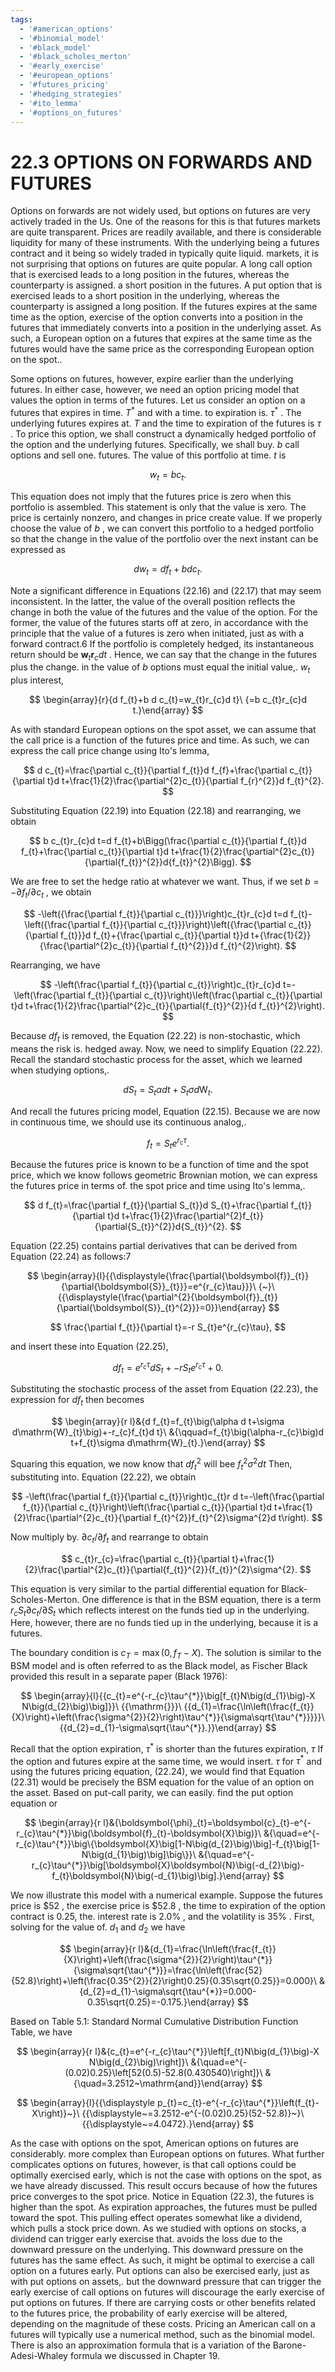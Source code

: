 ```yaml
---
tags:
  - '#american_options'
  - '#binomial_model'
  - '#black_model'
  - '#black_scholes_merton'
  - '#early_exercise'
  - '#european_options'
  - '#futures_pricing'
  - '#hedging_strategies'
  - '#ito_lemma'
  - '#options_on_futures'
---
```

# 22.3 OPTIONS ON FORWARDS AND FUTURES

Options on forwards are not widely used, but options on futures are very actively traded in the Us. One of the reasons for this is that futures markets are quite transparent. Prices are readily available, and there is considerable liquidity for many of these instruments. With the underlying being a futures contract and it being so widely traded in typically quite liquid. markets, it is not surprising that options on futures are quite popular. A long call option that is exercised leads to a long position in the futures, whereas the counterparty is assigned. a short position in the futures. A put option that is exercised leads to a short position in the underlying, whereas the counterparty is assigned a long position. If the futures expires at the same time as the option, exercise of the option converts into a position in the futures that immediately converts into a position in the underlying asset. As such, a European option on a futures that expires at the same time as the futures would have the same price as the corresponding European option on the spot..

Some options on futures, however, expire earlier than the underlying futures. In either case, however, we need an option pricing model that values the option in terms of the futures. Let us consider an option on a futures that expires in time. $T^{*}$ and with a time. to expiration is. $\tau^{*}$ . The underlying futures expires at. $T$ and the time to expiration of the futures is $\tau$ . To price this option, we shall construct a dynamically hedged portfolio of the option and the underlying futures. Specifically, we shall buy. $b$ call options and sell one. futures. The value of this portfolio at time. $t$ is

$$
w_{t}=b c_{t}.
$$

This equation does not imply that the futures price is zero when this portfolio is assembled. This statement is only that the value is xero. The price is certainly nonzero, and changes in price create value. If we properly choose the value of $b$ , we can convert this portfolio to a hedged portfolio so that the change in the value of the portfolio over the next instant can be expressed as

$$
d w_{t}=d f_{t}+b d c_{t}.
$$

Note a significant difference in Equations (22.16) and (22.17) that may seem inconsistent. In the latter, the value of the overall position reflects the change in both the value of the futures and the value of the option. For the former, the value of the futures starts off at zero, in accordance with the principle that the value of a futures is zero when initiated, just as with a forward contract.6 If the portfolio is completely hedged, its instantaneous return should be $\boldsymbol{w}_{t}\boldsymbol{r}_{c}d t$ . Hence, we can say that the change in the futures plus the change. in the value of $b$ options must equal the initial value,. $w_{t}$ plus interest,

$$
\begin{array}{r}{d f_{t}+b d c_{t}=w_{t}r_{c}d t}\ {=b c_{t}r_{c}d t.}\end{array}
$$

As with standard European options on the spot asset, we can assume that the call price is a function of the futures price and time. As such, we can express the call price change using Ito's lemma,

$$
d c_{t}=\frac{\partial c_{t}}{\partial f_{t}}d f_{f}+\frac{\partial c_{t}}{\partial t}d t+\frac{1}{2}\frac{\partial^{2}c_{t}}{\partial f_{r}^{2}}d f_{t}^{2}.
$$

Substituting Equation (22.19) into Equation (22.18) and rearranging, we obtain

$$
b c_{t}r_{c}d t=d f_{t}+b\Bigg(\frac{\partial c_{t}}{\partial f_{t}}d f_{t}+\frac{\partial c_{t}}{\partial t}d t+\frac{1}{2}\frac{\partial^{2}c_{t}}{\partial{f_{t}}^{2}}d{f_{t}}^{2}\Bigg).
$$

We are free to set the hedge ratio at whatever we want. Thus, if we set $b=-\partial f_{t}/\partial c_{t}$ , we obtain

$$
-\left({\frac{\partial f_{t}}{\partial c_{t}}}\right)c_{t}r_{c}d t=d f_{t}-\left({\frac{\partial f_{t}}{\partial c_{t}}}\right)\left({\frac{\partial c_{t}}{\partial f_{t}}}d f_{t}+{\frac{\partial c_{t}}{\partial t}}d t+{\frac{1}{2}}{\frac{\partial^{2}c_{t}}{\partial f_{t}^{2}}}d f_{t}^{2}\right).
$$

Rearranging, we have

$$
-\left(\frac{\partial f_{t}}{\partial c_{t}}\right)c_{t}r_{c}d t=-\left(\frac{\partial f_{t}}{\partial c_{t}}\right)\left(\frac{\partial c_{t}}{\partial t}d t+\frac{1}{2}\frac{\partial^{2}c_{t}}{\partial{f_{t}}^{2}}{d f_{t}}^{2}\right).
$$

Because $d f_{t}$ is removed, the Equation (22.22) is non-stochastic, which means the risk is. hedged away. Now, we need to simplify Equation (22.22). Recall the standard stochastic process for the asset, which we learned when studying options,.

$$
d S_{t}=S_{t}\alpha d t+S_{t}\sigma d\mathrm{W}_{t}.
$$

And recall the futures pricing model, Equation (22.15). Because we are now in continuous time, we should use its continuous analog,.

$$
f_{t}=S_{t}e^{r_{c}\tau}.
$$

Because the futures price is known to be a function of time and the spot price, which we know follows geometric Brownian motion, we can express the futures price in terms of. the spot price and time using Ito's lemma,.

$$
d f_{t}=\frac{\partial f_{t}}{\partial S_{t}}d S_{t}+\frac{\partial f_{t}}{\partial t}d t+\frac{1}{2}\frac{\partial^{2}f_{t}}{\partial{S_{t}}^{2}}d{S_{t}}^{2}.
$$

Equation (22.25) contains partial derivatives that can be derived from Equation (22.24) as follows:7

$$
\begin{array}{l}{{\displaystyle{\frac{\partial{\boldsymbol{f}}_{t}}{\partial{\boldsymbol{S}}_{t}}}=e^{r_{c}\tau}}}\ {~}\ {{\displaystyle{\frac{\partial^{2}{\boldsymbol{f}}_{t}}{\partial{\boldsymbol{S}}_{t}^{2}}}=0}}\end{array}
$$

$$
\frac{\partial f_{t}}{\partial t}=-r S_{t}e^{r_{c}\tau},
$$

and insert these into Equation (22.25),

$$
d f_{t}=e^{r_{c}\tau}d S_{t}+-r S_{t}e^{r_{c}\tau}+0.
$$

Substituting the stochastic process of the asset from Equation (22.23), the expression for $d f_{t}$ then becomes

$$
\begin{array}{r l}&{d f_{t}=f_{t}\big(\alpha d t+\sigma d\mathrm{W}_{t}\big)+-r_{c}f_{t}d t}\ &{\qquad=f_{t}\big(\alpha-r_{c}\big)d t+f_{t}\sigma d\mathrm{W}_{t}.}\end{array}
$$

Squaring this equation, we now know that $d f_{t}^{2}$ will bee $f_{t}^{2}\sigma^{2}d t$ Then, substituting into. Equation (22.22), we obtain

$$
-\left(\frac{\partial f_{t}}{\partial c_{t}}\right)c_{t}r d t=-\left(\frac{\partial f_{t}}{\partial c_{t}}\right)\left(\frac{\partial c_{t}}{\partial t}d t+\frac{1}{2}\frac{\partial^{2}c_{t}}{\partial f_{t}^{2}}f_{t}^{2}\sigma^{2}d t\right).
$$

Now multiply by. $\partial c_{t}/\partial f_{t}$ and rearrange to obtain

$$
c_{t}r_{c}=\frac{\partial c_{t}}{\partial t}+\frac{1}{2}\frac{\partial^{2}c_{t}}{\partial{f_{t}}^{2}}{f_{t}}^{2}\sigma^{2}.
$$

This equation is very similar to the partial differential equation for Black-Scholes-Merton. One difference is that in the BSM equation, there is a term $r_{c}S_{t}\partial c_{t}/\partial S_{t}$ which reflects interest on the funds tied up in the underlying. Here, however, there are no funds tied up in the underlying, because it is a futures.

The boundary condition is $c_{T}=\operatorname*{max}\bigl(0,f_{T}-X\bigr).$ The solution is similar to the BSM model and is often referred to as the Black model, as Fischer Black provided this result in a separate paper (Black 1976):

$$
\begin{array}{l}{{c_{t}=e^{-r_{c}\tau^{*}}\big[f_{t}N\big(d_{1}\big)-X N\big(d_{2}\big)\big]}}\ {{\mathrm{}}}\ {{d_{1}=\frac{\ln\left(\frac{f_{t}}{X}\right)+\left(\frac{\sigma^{2}}{2}\right)\tau^{*}}{\sigma\sqrt{\tau^{*}}}}}\ {{d_{2}=d_{1}-\sigma\sqrt{\tau^{*}}.}}\end{array}
$$

Recall that the option expiration, $\tau^{*}$ is shorter than the futures expiration, $\tau$ If the option and futures expire at the same time, we would insert. $\tau$ for $\tau^{*}$ and using the futures pricing equation, (22.24), we would find that Equation (22.31) would be precisely the BSM equation for the value of an option on the asset. Based on put-call parity, we can easily. find the put option equation or

$$
\begin{array}{r l}&{\boldsymbol{\phi}_{t}=\boldsymbol{c}_{t}-e^{-r_{c}\tau^{*}}\big(\boldsymbol{f}_{t}-\boldsymbol{X}\big)}\ &{\quad=e^{-r_{c}\tau^{*}}\big\{\boldsymbol{X}\big[1-N\big(d_{2}\big)\big]-f_{t}\big[1-N\big(d_{1}\big)\big]\big\}}\ &{\quad=e^{-r_{c}\tau^{*}}\big[\boldsymbol{X}\boldsymbol{N}\big(-d_{2}\big)-f_{t}\boldsymbol{N}\big(-d_{1}\big)\big].}\end{array}
$$

We now illustrate this model with a numerical example. Suppose the futures price is $\$52$ , the exercise price is $\$52.8$ , the time to expiration of the option contract is 0.25, the. interest rate is $2.0\%$ , and the volatility is $35\%$ . First, solving for the value of. $d_{1}$ and $d_{2}$ we have

$$
\begin{array}{r l}&{d_{1}=\frac{\ln\left(\frac{f_{t}}{X}\right)+\left(\frac{\sigma^{2}}{2}\right)\tau^{*}}{\sigma\sqrt{\tau^{*}}}=\frac{\ln\left(\frac{52}{52.8}\right)+\left(\frac{0.35^{2}}{2}\right)0.25}{0.35\sqrt{0.25}}=0.000}\ &{d_{2}=d_{1}-\sigma\sqrt{\tau^{*}}=0.000-0.35\sqrt{0.25}=-0.175.}\end{array}
$$

Based on Table 5.1: Standard Normal Cumulative Distribution Function Table, we have

$$
\begin{array}{r l}&{c_{t}=e^{-r_{c}\tau^{*}}\left[f_{t}N\big(d_{1}\big)-X N\big(d_{2}\big)\right]}\ &{\quad=e^{-(0.02)0.25}\left[52(0.5)-52.8(0.430540)\right]}\ &{\quad=3.2512~\mathrm{and}}\end{array}
$$

$$
\begin{array}{l}{{\displaystyle p_{t}=c_{t}-e^{-r_{c}\tau^{*}}\left(f_{t}-X\right)}~}\ {{\displaystyle~=3.2512-e^{-(0.02)0.25}(52-52.8)}~}\ {{\displaystyle~=4.0472}.}\end{array}
$$

As the case with options on the spot, American options on futures are considerably. more complex than European options on futures. What further complicates options on futures, however, is that call options could be optimally exercised early, which is not the case with options on the spot, as we have already discussed. This result occurs because of how the futures price converges to the spot price. Notice in Equation (22.3), the futures is higher than the spot. As expiration approaches, the futures must be pulled toward the spot. This pulling effect operates somewhat like a dividend, which pulls a stock price down. As we studied with options on stocks, a dividend can trigger early exercise that. avoids the loss due to the downward pressure on the underlying. This downward pressure on the futures has the same effect. As such, it might be optimal to exercise a call option on a futures early. Put options can also be exercised early, just as with put options on assets,. but the downward pressure that can trigger the early exercise of call options on futures will discourage the early exercise of put options on futures. If there are carrying costs or other benefits related to the futures price, the probability of early exercise will be altered, depending on the magnitude of these costs. Pricing an American call on a futures will typically use a numerical method, such as the binomial model. There is also an approximation formula that is a variation of the Barone-Adesi-Whaley formula we discussed in Chapter 19.
